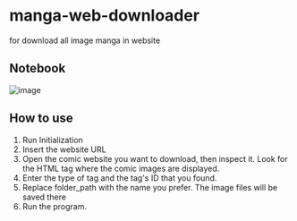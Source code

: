 # manga-web-downloader
for download all image manga in website

## Notebook
![image](https://github.com/Mabzak-Knight/manga-web-downloader/assets/56875726/b848fb51-4893-4bba-8e5e-304bb2c996a4)

## How to use
1. Run Initialization
2. Insert the website URL
3. Open the comic website you want to download, then inspect it. Look for the HTML tag where the comic images are displayed.
4. Enter the type of tag and the tag's ID that you found.
5. Replace folder_path with the name you prefer. The image files will be saved there
6. Run the program.
